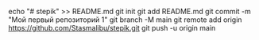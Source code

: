 echo "# stepik" >> README.md
git init
git add README.md
git commit -m "Мой первый репозиторий 1"
git branch -M main
git remote add origin https://github.com/Stasmalibu/stepik.git
git push -u origin main

